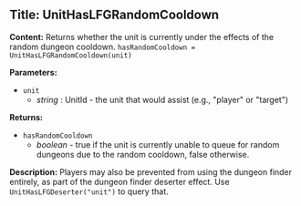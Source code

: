 ## Title: UnitHasLFGRandomCooldown

**Content:**
Returns whether the unit is currently under the effects of the random dungeon cooldown.
`hasRandomCooldown = UnitHasLFGRandomCooldown(unit)`

**Parameters:**
- `unit`
  - *string* : UnitId - the unit that would assist (e.g., "player" or "target")

**Returns:**
- `hasRandomCooldown`
  - *boolean* - true if the unit is currently unable to queue for random dungeons due to the random cooldown, false otherwise.

**Description:**
Players may also be prevented from using the dungeon finder entirely, as part of the dungeon finder deserter effect. Use `UnitHasLFGDeserter("unit")` to query that.